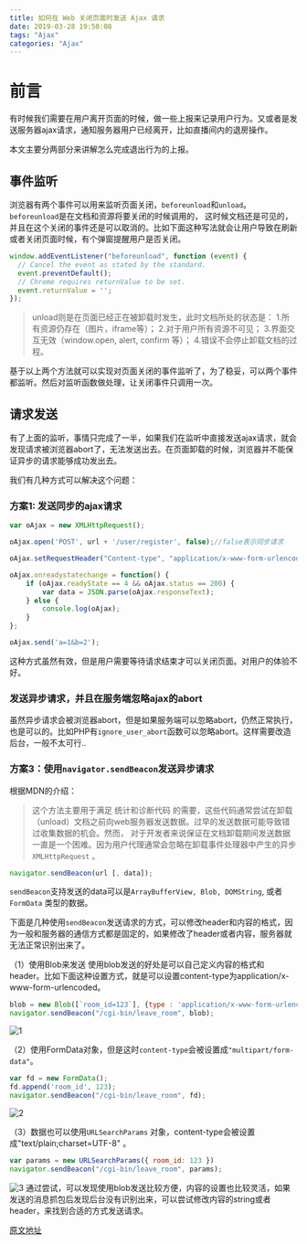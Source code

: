 ```yaml
---
title: 如何在 Web 关闭页面时发送 Ajax 请求
date: 2019-03-28 19:50:08
tags: "Ajax"
categories: "Ajax"
---
```


# 前言

有时候我们需要在用户离开页面的时候，做一些上报来记录用户行为。又或者是发送服务器ajax请求，通知服务器用户已经离开，比如直播间内的退房操作。

本文主要分两部分来讲解怎么完成退出行为的上报。

## 事件监听

浏览器有两个事件可以用来监听页面关闭，`beforeunload`和`unload`。
`beforeunload`是在文档和资源将要关闭的时候调用的， 这时候文档还是可见的，并且在这个关闭的事件还是可以取消的。比如下面这种写法就会让用户导致在刷新或者关闭页面时候，有个弹窗提醒用户是否关闭。

```js
window.addEventListener("beforeunload", function (event) {
  // Cancel the event as stated by the standard.
  event.preventDefault();
  // Chrome requires returnValue to be set.
  event.returnValue = '';
});
```

> unload则是在页面已经正在被卸载时发生，此时文档所处的状态是：
1.所有资源仍存在（图片，iframe等）；
2.对于用户所有资源不可见；
3.界面交互无效（window.open, alert, confirm 等）；
4.错误不会停止卸载文档的过程。

基于以上两个方法就可以实现对页面关闭的事件监听了，为了稳妥，可以两个事件都监听。然后对监听函数做处理，让关闭事件只调用一次。

## 请求发送

有了上面的监听，事情只完成了一半，如果我们在监听中直接发送ajax请求，就会发现请求被浏览器abort了，无法发送出去。在页面卸载的时候，浏览器并不能保证异步的请求能够成功发出去。

我们有几种方式可以解决这个问题：

### 方案1: 发送同步的ajax请求

```js
var oAjax = new XMLHttpRequest();

oAjax.open('POST', url + '/user/register', false);//false表示同步请求

oAjax.setRequestHeader("Content-type", "application/x-www-form-urlencoded");

oAjax.onreadystatechange = function() {
    if (oAjax.readyState == 4 && oAjax.status == 200) {
        var data = JSON.parse(oAjax.responseText);
    } else {
        console.log(oAjax);
    }
};

oAjax.send('a=1&b=2');
```

这种方式虽然有效，但是用户需要等待请求结束才可以关闭页面。对用户的体验不好。

<!-- more -->
### 发送异步请求，并且在服务端忽略ajax的abort

虽然异步请求会被浏览器abort，但是如果服务端可以忽略abort，仍然正常执行，也是可以的。比如PHP有`ignore_user_abort`函数可以忽略abort。这样需要改造后台，一般不太可行..

### 方案3：使用`navigator.sendBeacon`发送异步请求

根据MDN的介绍：

> 这个方法主要用于满足 统计和诊断代码 的需要，这些代码通常尝试在卸载（unload）文档之前向web服务器发送数据。过早的发送数据可能导致错过收集数据的机会。然而， 对于开发者来说保证在文档卸载期间发送数据一直是一个困难。因为用户代理通常会忽略在卸载事件处理器中产生的异步 `XMLHttpRequest` 。

```js
navigator.sendBeacon(url [, data]);
```

`sendBeacon`支持发送的data可以是`ArrayBufferView, Blob, DOMString`, 或者 `FormData` 类型的数据。

下面是几种使用`sendBeacon`发送请求的方式，可以修改header和内容的格式，因为一般和服务器的通信方式都是固定的，如果修改了header或者内容，服务器就无法正常识别出来了。

（1）使用Blob来发送 使用blob发送的好处是可以自己定义内容的格式和header。比如下面这种设置方式，就是可以设置content-type为application/x-www-form-urlencoded。

```js
blob = new Blob([`room_id=123`], {type : 'application/x-www-form-urlencoded'});
navigator.sendBeacon("/cgi-bin/leave_room", blob);
```

![1](https://user-gold-cdn.xitu.io/2019/3/5/1694d78d66686fa5?imageView2/0/w/1280/h/960/format/webp/ignore-error/1)

（2）使用FormData对象，但是这时`content-type`会被设置成`"multipart/form-data"`。

```js
var fd = new FormData();
fd.append('room_id', 123);
navigator.sendBeacon("/cgi-bin/leave_room", fd);
```

![2](https://user-gold-cdn.xitu.io/2019/3/5/1694d78d632c79f3?imageView2/0/w/1280/h/960/format/webp/ignore-error/1)

（3）数据也可以使用`URLSearchParams` 对象，content-type会被设置成"text/plain;charset=UTF-8" 。

```js
var params = new URLSearchParams({ room_id: 123 })
navigator.sendBeacon("/cgi-bin/leave_room", params);
```
![3](https://user-gold-cdn.xitu.io/2019/3/5/1694d78d64c21552?imageView2/0/w/1280/h/960/format/webp/ignore-error/1)
通过尝试，可以发现使用blob发送比较方便，内容的设置也比较灵活，如果发送的消息抓包后发现后台没有识别出来，可以尝试修改内容的string或者header，来找到合适的方式发送请求。

[原文地址](https://juejin.im/post/5c7e541b6fb9a049e06415a5#comment)